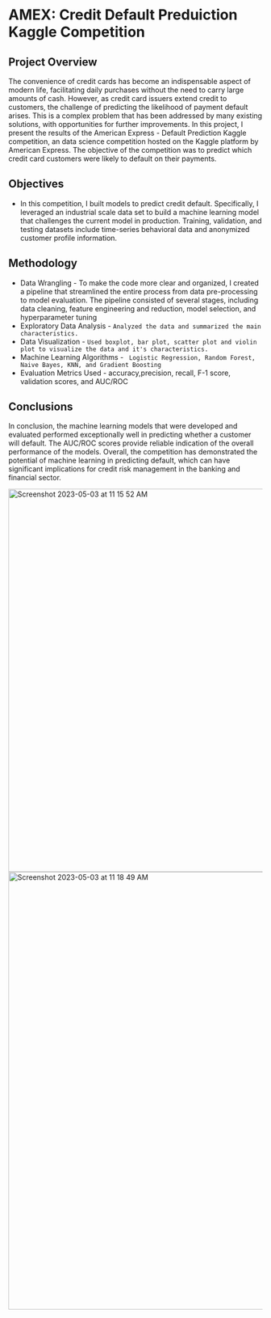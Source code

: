 # AMEX: Credit Default Preduiction Kaggle Competition

## Project Overview
The convenience of credit cards has become an indispensable aspect of modern life, facilitating daily purchases without the need to carry large amounts of cash. However, as credit card issuers extend credit to customers, the challenge of predicting the likelihood of payment default arises. This is a complex problem that has been addressed by many existing solutions, with opportunities for further improvements.
In this project, I present the results of the American Express - Default Prediction Kaggle competition, an data science competition hosted on the Kaggle platform by American Express. The objective of the competition was to predict which credit card customers were likely to default on their payments.
## Objectives
* In this competition, I built models to predict credit default. Specifically, I leveraged an industrial scale data set to build a machine learning model that challenges the current model in production. Training, validation, and testing datasets include time-series behavioral data and anonymized customer profile information.
## Methodology
- Data Wrangling - To make the code more clear and organized, I created a pipeline that streamlined the entire process from data pre-processing to model evaluation. The pipeline consisted of several stages, including data cleaning, feature engineering and reduction, model selection, and hyperparameter tuning
- Exploratory Data Analysis - `Analyzed the data and summarized the main characteristics.`
- Data Visualization - `Used boxplot, bar plot, scatter plot and violin plot to visualize the data and it's characteristics.`
- Machine Learning Algorithms - ` Logistic Regression, Random Forest, Naive Bayes, KNN, and Gradient Boosting`
- Evaluation Metrics Used -  accuracy,precision, recall, F-1 score, validation scores, and AUC/ROC
## Conclusions
In conclusion, the machine learning models that were developed and evaluated performed exceptionally well in predicting whether a customer will default. The AUC/ROC scores provide reliable indication of the overall performance of the models. Overall, the competition has demonstrated the potential of machine learning in predicting default, which can have significant implications for credit risk management in the banking and financial sector.

<img width="758" alt="Screenshot 2023-05-03 at 11 15 52 AM" src="https://user-images.githubusercontent.com/56899588/235960935-6c3db8c9-c8dd-4682-a7f6-3be3fc3a6ac1.png">
<img width="866" alt="Screenshot 2023-05-03 at 11 18 49 AM" src="https://user-images.githubusercontent.com/56899588/235961239-6eb1467c-b234-42df-96c3-23493fc978a0.png">
